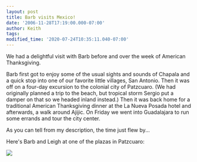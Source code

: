 ```yaml
---
layout: post
title: Barb visits Mexico!
date: '2006-11-28T17:19:00.000-07:00'
author: Keith
tags:
modified_time: '2020-07-24T10:35:11.040-07:00'
---
```

We had a delightful visit with Barb before and over the week of American
Thanksgiving.

Barb first got to enjoy some of the usual sights and sounds of Chapala
and a quick stop into one of our favorite little villages, San Antonio.
Then it was off on a four-day excursion to the colonial city of
Patzcuaro. (We had originally planned a trip to the beach, but tropical
storm Sergio put a damper on that so we headed inland instead.) Then it
was back home for a traditional American Thanksgiving dinner at the La
Nueva Posada hotel and afterwards, a walk around Ajijic. On Friday we
went into Guadalajara to run some errands and tour the city center.

As you can tell from my description, the time just flew by...

Here's Barb and Leigh at one of the plazas in Patzcuaro:

[![]({{site.baseurl}}/assets/images/IMG_3591.jpg)]({{site.baseurl}}/assets/images/IMG_3591.jpg)
